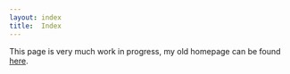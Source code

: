 ```yaml
---
layout: index
title:  Index
---
```


This page is very much work in progress, my old homepage can be found
[here](http://sites.google.com/site/pontusstenetorp/).
